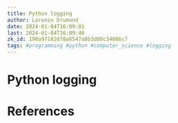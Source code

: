 ```yaml
---
title: Python logging
author: Lorenzo Drumond
date: 2024-01-04T16:09:01
last: 2024-01-04T16:09:40
zk_id: 190a97182d78a6547a8b3d00c34086c7
tags: #programming #python #computer_science #logging
---
```



# Python logging

# References
